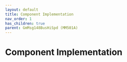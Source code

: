 ```yaml
---
layout: default
title: Component Implementation
nav_order: 1
has_children: true
parent: GmMsg148BusHiSpd (MM501A)
---
```

# Component Implementation
